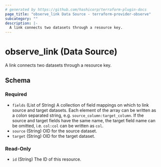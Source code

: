 ```yaml
---
# generated by https://github.com/hashicorp/terraform-plugin-docs
page_title: "observe_link Data Source - terraform-provider-observe"
subcategory: ""
description: |-
  A link connects two datasets through a resource key.
---
```


# observe_link (Data Source)

A link connects two datasets through a resource key.



<!-- schema generated by tfplugindocs -->
## Schema

### Required

- `fields` (List of String) A collection of field mappings on which to link source and target datasets.
Each element of the array can be written as a colon separated string, e.g.
`source_column:target_column`. If the source and target fields have the
same name, the target field name can be omitted, i.e. `col:col` can be
written as `col`.
- `source` (String) OID for the source dataset.
- `target` (String) OID for the target dataset.

### Read-Only

- `id` (String) The ID of this resource.


